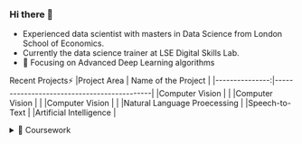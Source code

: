### Hi there 👋
- Experienced data scientist with masters in Data Science from London School of Economics.
- Currently the data science trainer at LSE Digital Skills Lab.
- 🔭 Focusing on Advanced Deep Learning algorithms

Recent Projects⚡
|Project Area    | Name of the Project                        |
|---------------:|--------------------------------------------|
|Computer Vision |               |
|Computer Vision |               |
|Computer Vision |               |
|Natural Language Proecessing |
|Speech-to-Text  |
|Artificial Intelligence |

<details>
<summary> 🌱 Coursework</summary>
1.  ST449 Artificial Intelligence
2.  MY474 Machine Learning
3. ST446 Distributed Computing for Big Data
4. ST456 Deep Learning
5. MY472 Data for Data Scientists with Cloud Computing
6. MY470 Computer Programming

</details>



  
<!--
**RiyaChhikara/RiyaChhikara** is a ✨ _special_ ✨ repository because its `README.md` (this file) appears on your GitHub profile.

Here are some ideas to get you started:


- 🌱 I’m currently learning Deep Learning and Robotics.
- 👯 I’m looking to collaborate on ...
- 🤔 I’m looking for help with ...
- 💬 Ask me about ...
- 📫 How to reach me: ...
- 😄 Pronouns: ...
- ⚡ Fun fact: ...
-->
